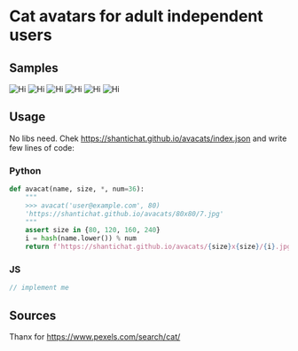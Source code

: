 # Cat avatars for adult independent users

## Samples
![Hi](https://shantichat.github.io/avacats/80x80/1.jpg)
![Hi](https://shantichat.github.io/avacats/80x80/2.jpg)
![Hi](https://shantichat.github.io/avacats/80x80/3.jpg)
![Hi](https://shantichat.github.io/avacats/80x80/4.jpg)
![Hi](https://shantichat.github.io/avacats/80x80/5.jpg)
![Hi](https://shantichat.github.io/avacats/80x80/6.jpg)

## Usage

No libs need. Chek https://shantichat.github.io/avacats/index.json and write few lines of code:

### Python
```python
def avacat(name, size, *, num=36):
    """
    >>> avacat('user@example.com', 80)
    'https://shantichat.github.io/avacats/80x80/7.jpg'
    """
    assert size in {80, 120, 160, 240}
    i = hash(name.lower()) % num
    return f'https://shantichat.github.io/avacats/{size}x{size}/{i}.jpg'
```

### JS
```javascript
// implement me
```

## Sources

Thanx for https://www.pexels.com/search/cat/
